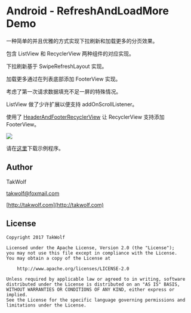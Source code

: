 # Android - RefreshAndLoadMore Demo #

一种简单的并且优雅的方式实现下拉刷新和加载更多的分页效果。

包含 ListView 和 RecyclerView 两种组件的对应实现。

下拉刷新基于 SwipeRefreshLayout 实现。

加载更多通过在列表底部添加 FooterView 实现。

考虑了第一次请求数据填充不足一屏的特殊情况。

ListView 做了少许扩展以便支持 addOnScrollListener。

使用了 [HeaderAndFooterRecyclerView](https://github.com/TakWolf/Android-HeaderAndFooterRecyclerView) 让 RecyclerView 支持添加 FooterView。

<img src="http://takwolf.com/static/github/Android-RefreshAndLoadMore-Demo/01.gif">

请在[这里](https://fir.im/refreshandloadmore)下载示例程序。

## Author ##

TakWolf

[takwolf@foxmail.com](mailto:takwolf@foxmail.com)

[http://takwolf.com](http://takwolf.com)

## License ##

```
Copyright 2017 TakWolf

Licensed under the Apache License, Version 2.0 (the "License");
you may not use this file except in compliance with the License.
You may obtain a copy of the License at

    http://www.apache.org/licenses/LICENSE-2.0

Unless required by applicable law or agreed to in writing, software
distributed under the License is distributed on an "AS IS" BASIS,
WITHOUT WARRANTIES OR CONDITIONS OF ANY KIND, either express or implied.
See the License for the specific language governing permissions and
limitations under the License.
```
